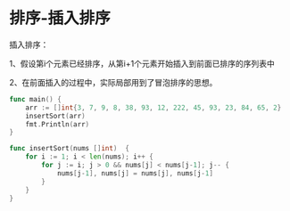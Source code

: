 # 排序-插入排序

插入排序：

1、假设第i个元素已经排序，从第i+1个元素开始插入到前面已排序的序列表中

2、在前面插入的过程中，实际局部用到了冒泡排序的思想。

```go
func main() {
	arr := []int{3, 7, 9, 8, 38, 93, 12, 222, 45, 93, 23, 84, 65, 2}
	insertSort(arr)
	fmt.Println(arr)
}

func insertSort(nums []int)  {
	for i := 1; i < len(nums); i++ {
		for j := i; j > 0 && nums[j] < nums[j-1]; j-- {
			nums[j-1], nums[j] = nums[j], nums[j-1]
		}
	}
}
```

